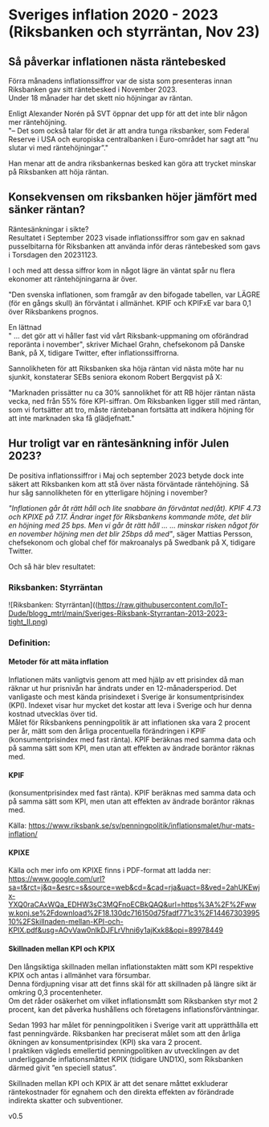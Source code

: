 # Sveriges inflation 2020 - 2023 (Riksbanken och styrräntan, Nov 23)

## Så påverkar inflationen nästa räntebesked
Förra månadens inflationssiffror var de sista som presenteras innan Riksbanken gav sitt räntebesked i November 2023. 
<br>
Under 18 månader har det skett nio höjningar av räntan. 


Enligt Alexander Norén på SVT öppnar det upp för att det inte blir någon mer räntehöjning.
<br>
"– Det som också talar för det är att andra tunga riksbanker, som Federal Reserve i USA och europiska centralbanken i Euro-området har sagt att ”nu slutar vi med räntehöjningar”."

Han menar att de andra riksbankernas besked kan göra att trycket minskar på Riksbanken att höja räntan.

## Konsekvensen om riksbanken höjer jämfört med sänker räntan?
Räntesänkningar i sikte?
<br>
Resultatet i September 2023 visade inflationssiffror som gav en saknad pusselbitarna för Riksbanken att använda inför deras räntebesked som gavs i Torsdagen den 20231123. 

I och med att dessa siffror kom in något lägre än väntat spår nu flera ekonomer att räntehöjningarna är över. 

"Den svenska inflationen, som framgår av den bifogade tabellen, var LÄGRE (för en gångs skull) än förväntat i allmänhet. KPIF och KPIFxE var bara 0,1 över Riksbankens prognos. 


En lättnad
<br>
" ... det gör att vi håller fast vid vårt Riksbank-uppmaning om oförändrad reporänta i november", skriver Michael Grahn, chefsekonom på Danske Bank, på X, tidigare Twitter, efter inflationssiffrorna. 

Sannolikheten för att Riksbanken ska höja räntan vid nästa möte har nu sjunkit, konstaterar SEBs seniora ekonom Robert Bergqvist på X: 

"Marknaden prissätter nu ca 30% sannolikhet för att RB höjer räntan nästa vecka, ned från 55% före KPI-siffran. Om Riksbanken ligger still med räntan, som vi fortsätter att tro, måste räntebanan fortsätta att indikera höjning för att inte marknaden ska få glädjefnatt." 



## Hur troligt var en räntesänkning inför Julen 2023?


De positiva inflationssiffror i Maj och september 2023  betyde dock inte säkert att Riksbanken kom att stå över nästa förväntade räntehöjning. Så hur såg sannolikheten för en ytterligare höjning i november?

<i>"Inflationen går åt rätt håll och lite snabbare än förväntat ned(åt). KPIF 4.73 och KPIXE på 7.17. Ändrar inget för Riksbankens kommande möte, det blir en höjning med 25 bps. Men vi går åt rätt håll ...    ... minskar risken något för en november höjning men det blir 25bps då med"</i>, säger Mattias Persson, chefsekonom och global chef för makroanalys på Swedbank på X, tidigare Twitter.

Och så här blev resultatet:


### Riksbanken: Styrräntan


![Riksbanken: Styrräntan]((https://raw.githubusercontent.com/IoT-Dude/blogg_mtrl/main/Sveriges-Riksbank-Styrrantan-2013-2023-tight_II.png)


    


### Definition:

#### Metoder för att mäta inflation
Inflationen mäts vanligtvis genom att med hjälp av ett prisindex då man räknar ut hur prisnivån har ändrats under en 12-månadersperiod. Det vanligaste och mest kända prisindexet i Sverige är konsumentprisindex (KPI). Indexet visar hur mycket det kostar att leva i Sverige och hur denna kostnad utvecklas över tid. 
<br>
Målet för Riksbankens penningpolitik är att inflationen ska vara 2 procent per år, mätt som den årliga procentuella förändringen i KPIF (konsumentprisindex med fast ränta). KPIF beräknas med samma data och på samma sätt som KPI, men utan att effekten av ändrade boräntor räknas med. 

#### KPIF
(konsumentprisindex med fast ränta). KPIF beräknas med samma data och på samma sätt som KPI, men utan att effekten av ändrade boräntor räknas med. 


Källa: https://www.riksbank.se/sv/penningpolitik/inflationsmalet/hur-mats-inflation/

#### KPIXE
Källa och mer info om KPIXE finns i PDF-format att ladda ner:    https://www.google.com/url?sa=t&rct=j&q=&esrc=s&source=web&cd=&cad=rja&uact=8&ved=2ahUKEwjx-YXQ0raCAxWQa_EDHW3sC3MQFnoECBkQAQ&url=https%3A%2F%2Fwww.konj.se%2Fdownload%2F18.130dc716150d75fadf771c3%2F1446730399510%2FSkillnaden-mellan-KPI-och-KPIX.pdf&usg=AOvVaw0nlkDJFLrVhni6y1ajKxk8&opi=89978449

#### Skillnaden mellan KPI och KPIX
Den långsiktiga skillnaden mellan inflationstakten mätt som KPI respektive KPIX och antas i allmänhet vara försumbar. 
<br>
Denna fördjupning visar att det finns skäl för att skillnaden på längre sikt är omkring 0,3 procentenheter. 
<br>
Om det råder osäkerhet om vilket inflationsmått som Riksbanken styr mot 2 procent, kan det påverka hushållens och företagens inflationsförväntningar.


Sedan 1993 har målet för penningpolitiken i Sverige varit att upprätthålla ett fast penningvärde. Riksbanken har preciserat målet som att den årliga ökningen av konsumentprisindex (KPI) ska vara 2 procent. 
<br>
I praktiken vägleds emellertid penningpolitiken av utvecklingen av det underliggande inflationsmåttet KPIX (tidigare UND1X), som Riksbanken därmed givit ”en speciell status”. 


Skillnaden mellan KPI och KPIX är att det senare måttet exkluderar räntekostnader för egnahem och den direkta effekten av förändrade indirekta skatter och subventioner.



v0.5

